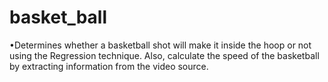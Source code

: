 # basket_ball
•Determines whether a basketball shot will make it inside the hoop or not using the Regression technique. Also, calculate the speed of the basketball by extracting information from the video source.
